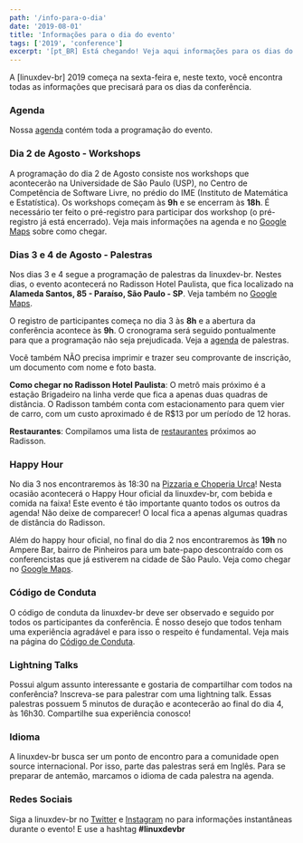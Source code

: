 ```yaml
---
path: '/info-para-o-dia'
date: '2019-08-01'
title: 'Informações para o dia do evento'
tags: ['2019', 'conference']
excerpt: '[pt_BR] Está chegando! Veja aqui informações para os dias do evento.'
---
```


A [linuxdev-br] 2019 começa na sexta-feira e, neste texto, você encontra todas as informações que precisará para os dias da conferência.

### Agenda

Nossa [agenda](https://cfp.linuxdev-br.net/2019/schedule/) contém toda a programação do evento. 

### Dia 2 de Agosto - Workshops

A programação do dia 2 de Agosto consiste nos workshops que acontecerão na Universidade de São Paulo (USP), no Centro de Competência de Software Livre, no prédio do IME (Instituto de Matemática e Estatística). Os workshops começam às **9h** e se encerram às **18h**. É necessário ter feito o pré-registro para participar dos workshop (o pré-registro já está encerrado). Veja mais informações na agenda e no [Google Maps](https://goo.gl/maps/xEmpS2RvEH9h6Dc39) sobre como chegar.

### Dias 3 e 4 de Agosto - Palestras

Nos dias 3 e 4 segue a programação de palestras da linuxdev-br. Nestes dias, o evento acontecerá no Radisson Hotel Paulista, que fica localizado na **Alameda Santos, 85 - Paraíso, São Paulo - SP**. Veja também no [Google Maps](https://goo.gl/maps/kTfDRA62Bqb74SaA8).

O registro de participantes começa no dia 3 às **8h** e a abertura da conferência acontece às **9h**. O cronograma será seguido pontualmente para que a programação não seja prejudicada. Veja a [agenda](https://cfp.linuxdev-br.net/2019/schedule/) de palestras.

Você também NÃO precisa imprimir e trazer seu comprovante de inscrição, um documento com nome e foto basta.

**Como chegar no Radisson Hotel Paulista**: O metrô mais próximo é a estação Brigadeiro na linha verde que fica a apenas duas quadras de distância. O Radisson também conta com estacionamento para quem vier de carro, com um custo aproximado é de R$13 por um período de 12 horas.

**Restaurantes**: Compilamos uma lista de [restaurantes](https://drive.google.com/open?id=19T7UYL4rV40lJKhMX4OnUgsNQeuAQBAQ&usp=sharing) próximos ao Radisson.

### Happy Hour

No dia 3 nos encontraremos às 18:30 na [Pizzaria e Choperia Urca](https://goo.gl/maps/oFPcVP1TLGu5YAcL6)! Nesta ocasião acontecerá o Happy Hour oficial da linuxdev-br, com bebida e comida na faixa! Este evento é tão importante quanto todos os outros da agenda! Não deixe de comparecer! O local fica a apenas algumas quadras de distância do Radisson.

Além do happy hour oficial, no final do dia 2 nos encontraremos às **19h** no Ampere Bar, bairro de Pinheiros para um bate-papo descontraído com os conferencistas que já estiverem na cidade de São Paulo. Veja como chegar no [Google Maps](https://goo.gl/maps/bXguHjiFuXHEbzYc9).


### Código de Conduta

O código de conduta da linuxdev-br deve ser observado e seguido por todos os participantes da conferência. É nosso desejo que todos tenham uma experiência agradável e para isso o respeito é fundamental. Veja mais na página do [Código de Conduta](https://linuxdev-br.net/code-of-conduct/).

### Lightning Talks

Possui algum assunto interessante e gostaria de compartilhar com todos na conferência? Inscreva-se para palestrar com uma lightning talk. Essas palestras possuem 5 minutos de duração e acontecerão ao final do dia 4, às 16h30. Compartilhe sua experiência conosco!

### Idioma

A linuxdev-br busca ser um ponto de encontro para a comunidade open source internacional. Por isso, parte das palestras será em Inglês. Para se preparar de antemão, marcamos o idioma de cada palestra na agenda.

### Redes Sociais

Siga a linuxdev-br no [Twitter](https://twitter.com/linuxdevbr) e [Instagram](http://instagram.com/linuxdevbr) no para informações instantâneas durante o evento! E use a hashtag **#linuxdevbr**



